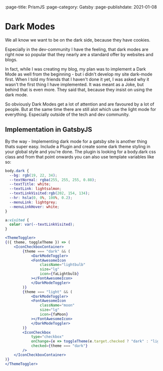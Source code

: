 :page-title: PrismJS
:page-category: Gatsby
:page-publishdate: 2021-01-08

# Dark Modes

We all know we want to be on the dark side, because they have cookies.

Especially in the dev-community I have the feeling, that dark modes are right now so popular that 
they nearly are a standard offer by websites and blogs.

In fact, while I was creating my blog, my plan was to implement a Dark Mode as well from the beginning - but i didn't develop my site
dark-mode first. When I told my friends that I haven't done it yet, I was asked why it wasn't the first thing I have implemented.
It was meant as a Joke, but behind that is even more. They said that, because they insist on using the dark mode.

So obviously Dark Modes get a lot of attention and are favoured by a lot of people. But at the same time there are still
alot which use the light mode for everything. Especially outside of the tech and dev community.



## Implementation in GatsbyJS

By the way - Implementing dark mode for a gatsby site is another thing thats super easy. 
Include a Plugin and create some dark theme styling in your global style and you're done.
The plugin is looking for a body.dark css class and from that point onwards you can also use template variables like so:


```css
body.dark {
  --bg: rgb(19, 22, 34);
  --textNormal: rgba(255, 255, 255, 0.88);
  --textTitle: white; 
  --textLink: lightsalmon;
  --textLinkVisited:rgb(202, 154, 134);
  --hr: hsla(0, 0%, 100%, 0.2);
  --menuLink: lightgrey;
  --menuLinkHover: white;
}
```


```css
a:visited {
  color: var(--textLinkVisited);
}
```

```jsx
<ThemeToggler>
{({ theme, toggleTheme }) => (
    <IconCheckboxContainer>
        {theme === "dark" && (
            <DarkModeToggler>
            <FontAwesomeIcon
                className="lightbulb"
                size="lg"
                icon={faLightbulb}
            ></FontAwesomeIcon>
            </DarkModeToggler>
        )}
        {theme === "light" && (
            <DarkModeToggler>
            <FontAwesomeIcon
                className="moon"
                size="lg"
                icon={faMoon}
            ></FontAwesomeIcon>
            </DarkModeToggler>
        )}
        <IconCheckbox
            type="checkbox"
            onChange={e => toggleTheme(e.target.checked ? "dark" : "light")}
            checked={theme === "dark"}
        />
    </IconCheckboxContainer>
)}
</ThemeToggler>
```